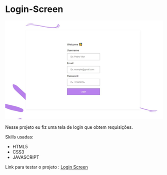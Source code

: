 # Login-Screen

![Design preview for the Interactive card details form coding challenge](./design/desktop-preview.jpg)


Nesse projeto eu fiz uma tela de login que obtem requisições.

Skills usadas:
- HTML5
- CSS3
- JAVASCRIPT


Link para testar o projeto : <a href="https://login-screen-p.netlify.app">Login Screen</a>
